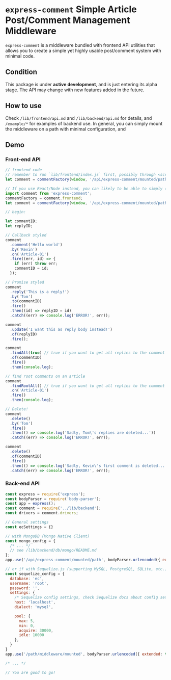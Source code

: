 # `express-comment` Simple Article Post/Comment Management Middleware
`express-comment` is a middleware bundled with frontend API utilities that allows you to create a simple yet highly usable post/comment system with minimal code.

## Condition
This package is under __active development__, and is just entering its alpha stage. The API may change with new features added in the future.

## How to use
Check `/lib/frontend/api.md` and `/lib/backend/api.md` for details, and `/example/*` for examples of backend use. In general, you can simply mount the middleware on a path with minimal configuration, and 

## Demo
### Front-end API
```javascript
// frontend code
// remember to run `lib/frontend/index.js` first, possibly through <script />
let comment = commentFactory(window, '/api/express-comment/mounted/path');

// If you use React/Node instead, you can likely to be able to simply (not yet tested)
import comment from 'express-comment';
commentFactory = comment.frontend;
let comment = commentFactory(window, '/api/express-comment/mounted/path');

// begin:

let commentID;
let replyID;

// Callback styled
comment
  .comment('Hello world')
  .by('Kevin')
  .on('Article-01')
  .fire((err, id) => {
    if (err) throw err;
    commentID = id;
  });

// Promise styled
comment
  .reply('This is a reply!')
  .by('Tom')
  .to(commentID)
  .fire()
  .then((id) => replyID = id)
  .catch((err) => console.log('ERROR!', err));

comment
  .update('I want this as reply body instead!')
  .of(replyID)
  .fire();

comment
  .findAll(true) // true if you want to get all replies to the comment found, will be accessible at entry[i].reply
  .of(commentID)
  .fire()
  .then(console.log);

// find root comments on an article
comment
  .findRootAll() // true if you want to get all replies to the comment found, will be accessible at entry[i].reply
  .on('Article-01')
  .fire()
  .then(console.log);

// Delete!
comment
  .delete()
  .by('Tom')
  .fire()
  .then(() => console.log('Sadly, Tom\'s replies are deleted...'))
  .catch((err) => console.log('ERROR!', err));

comment
  .delete()
  .of(commentID)
  .fire()
  .then(() => console.log('Sadly, Kevin\'s first comment is deleted...'))
  .catch((err) => console.log('ERROR!', err));

```

### Back-end API
```javascript
const express = require('express');
const bodyParser = require('body-parser');
const app = express();
const comment = require('../lib/backend');
const drivers = comment.drivers;

// General settings
const ecSettings = {}

// with MongoDB (Mongo Native Client)
const mongo_config = {
  /* ... */
  // see /lib/backend/db/mongo/README.md
};
app.use('/api/express-comment/mounted/path', bodyParser.urlencoded({ extended: true }), comment(drivers.mongo(mongo_config), ecSettings));

// or if with Sequelize.js (supporting MySQL, PostgreSQL, SQLite, etc.)
const sequelize_config = {
  database: 'ec',
  username: 'root',
  password: '',
  settings: {
    /* Sequelize config settings, check Sequelize docs about config settings. */
    host: 'localhost',
    dialect: 'mysql',

    pool: {
      max: 5,
      min: 0,
      acquire: 30000,
      idle: 10000
    },
  }
}
app.use('/path/middleware/mounted', bodyParser.urlencoded({ extended: true }), comment(drivers.sql(sequelize_config), ecSettings));

/* ... */

// You are good to go!
```
